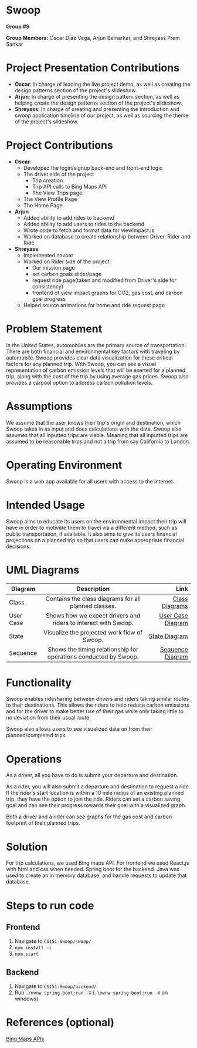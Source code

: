 # Swoop

**Group #9**

**Group Members:** Oscar Diaz Vega, Arjun Bemarkar, and Shreyass Prem Sankar 

# Project Presentation Contributions
- **Oscar**: In charge of leading the live project demo, as well as creating the design patterns section of the project's slideshow.
- **Arjun**: In charge of presenting the design pattern section, as well as helping create the design patterns section of the project's slideshow.
- **Shreyass**: In charge of creating and presenting the introduction and swoop application timeline of our project, as well as sourcing the theme of the project's slideshow.

# Project Contributions
- **Oscar**:
  - Developed the login/signup back-end and front-end logic
  - The driver side of the project 
    - Trip creation
    - Trip API calls to Bing Maps API
    - The View Trips page
  - The View Profile Page
  - The Home Page
- **Arjun**
  - Added ability to add rides to backend
  - Added ability to add users to rides to the backend
  - Wrote code to fetch and format data for viewImpact.js
  - Worked on database to create relationship between Driver, Rider and Ride
- **Shreyass**
  - Implemented navbar
  - Worked on Rider side of the project
    - Our mission page
    - set carbon goals slider/page
    - request ride page(taken and modified from Driver's side for consistency)
    - frontend of view impact graphs for CO2, gas cost, and carbon goal progress
  - Helped source animations for home and ride request page

# Problem Statement

In the United States, automobiles are the primary source of transportation. There are both financial and environmental key factors with traveling by automobile. Swoop provides clear data visualization for these critical factors for any planned trip. With Swoop, you can see a visual representation of carbon emission levels that will be exerted for a planned trip, along with the cost of the trip by using average gas prices. Swoop also provides a carpool option to address carbon pollution levels.


# Assumptions 

We assume that the user knows their trip's origin and destination, which Swoop takes in as input and does calculations with the data. Swoop also assumes that all inputted trips are viable. Meaning that all inputted trips are assumed to be reasonable trips and not a trip from say California to London.

# Operating Environment 

Swoop is a web app available for all users with access to the internet.

# Intended Usage 

Swoop aims to educate its users on the environmental impact their trip will have in order to motivate them to travel via a different method, such as public transportation, if available. It also aims to give its users financial projections on a planned trip so that users can make appropriate financial decisions.

# UML Diagrams

| Diagram       | Description           | Link |
| ------------- |:-------------:| -----:|
| Class      | Contains the class diagrams for all planned classes. | [Class Diagrams](diagrams/CS151-Swoop-ClassDiagram.pdf) |
| User Case      | Shows how we expect drivers and riders to interact with Swoop.    | [User Case Diagram](diagrams/Swoop%20Use%20Case%20Diagram.pdf) |
| State | Visualize the projected work flow of Swoop.   | [State Diagram](diagrams/Swoop%20State%20Diagram.pdf)|
| Sequence | Shows the timing relationship for operations conducted by Swoop.| [Sequence Diagram](diagrams/CS151-SequenceDiagram.pdf) |

# Functionality

Swoop enables ridesharing between drivers and riders taking similar routes to their destinations. This allows the riders to help reduce carbon emissions and for the driver to make better use of their gas while only taking little to no deviation from their usual route.

Swoop also allows users to see visualized data on from their planned/completed trips.

# Operations

As a driver, all you have to do is submit your departure and destination. 

As a rider, you will also submit a departure and destination to request a ride. If the rider's start location is within a 10 mile radius of an existing  planned trip, they have the option to join the ride. Riders can set a carbon saving goal and can see their progress towards their goal with a visualized graph.

Both a driver and a rider can see graphs for the gas cost and carbon footprint of their planned trips.

# Solution

For trip calculations, we used Bing maps API. For frontend we used React.js with html and css when needed. Spring boot for the backend. Java was used to create an in memory database, and handle requests to update that database.

# Steps to run code

## Frontend

1. Navigate to `CS151-Swoop/swoop/`
2. `npm install -i`
3. `npm start`

## Backend

1. Navigate to `CS151-Swoop/backend/`
2. Run `./mvnw spring-boot:run -X` (`.\mvnw spring-boot:run -X` on windows)

# References (optional)
[Bing Maps APIs](https://learn.microsoft.com/en-us/bingmaps/)

